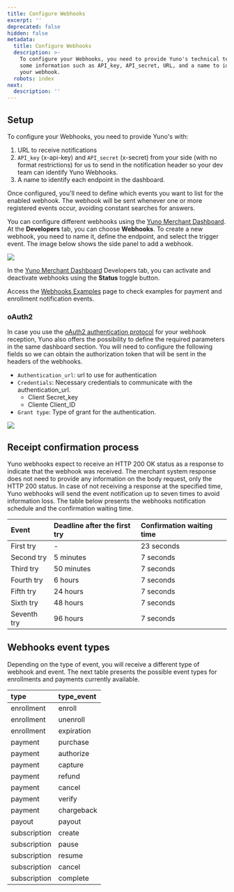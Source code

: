 ```yaml
---
title: Configure Webhooks
excerpt: ''
deprecated: false
hidden: false
metadata:
  title: Configure Webhooks
  description: >-
    To configure your Webhooks, you need to provide Yuno's technical team with
    some information such as API_key, API_secret, URL, and a name to identify
    your webhook.
  robots: index
next:
  description: ''
---
```

## Setup

To configure your Webhooks, you need to provide Yuno's  with: 

1. URL to receive notifications
2. `API_key` (x-api-key) and `API_secret` (x-secret) from your side (with no format restrictions) for us to send in the notification header so your dev team can identify Yuno Webhooks. 
3. A name to identify each endpoint in the dashboard.

Once configured, you'll need to define which events you want to list for the enabled webhook. The webhook will be sent whenever one or more registered events occur, avoiding constant searches for answers.

You can configure different webhooks using the [Yuno Merchant Dashboard](https://dashboard.y.uno/). At the **Developers** tab, you can choose **Webhooks**. To create a new webhook, you need to name it, define the endpoint, and select the trigger event. The image below shows the side panel to add a webhook.

![](https://files.readme.io/b6f4592-webhooks_configure1.png)

In the [Yuno Merchant Dashboard](https://dashboard.y.uno/) Developers tab, you can activate and deactivate webhooks using the **Status** toggle button.

 Access the [Webhooks Examples](ref:examples) page to check examples for payment and enrollment notification events.

### oAuth2

In case you use the [oAuth2 authentication protocol](https://en.wikipedia.org/wiki/OAuth) for your webhook reception, Yuno also offers the possibility to define the required parameters in the same dashboard section. You will need to configure the following fields so we can obtain the authorization token that will be sent in the headers of the webhooks. 

* `Authentication_url`: url to use for authentication
* `Credentials`: Necessary credentials to communicate with the authentication\_url.
  * Client Secret\_key
  * Cliente Client\_ID
* `Grant type`: Type of grant for the authentication. 

<Image align="center" src="https://files.readme.io/3075c93d6bfd9bc1a786206a165768229231928441c12c919717ab38d89df995-Screenshot_2025-02-07_at_10.49.53_AM.png" />

## Receipt confirmation process

Yuno webhooks expect to receive an HTTP 200 OK status as a response to indicate that the webhook was received. The merchant system response does not need to provide any information on the body request, only the HTTP 200 status. In case of not receiving a response at the specified time, Yuno webhooks will send the event notification up to seven times to avoid information loss. The table below presents the webhooks notification schedule and the confirmation waiting time.

| Event       | Deadline after the first try | Confirmation waiting time |
| :---------- | :--------------------------- | :------------------------ |
| First try   | -                            | 23 seconds                |
| Second try  | 5 minutes                    | 7 seconds                 |
| Third try   | 50 minutes                   | 7 seconds                 |
| Fourth try  | 6 hours                      | 7 seconds                 |
| Fifth try   | 24 hours                     | 7 seconds                 |
| Sixth try   | 48 hours                     | 7 seconds                 |
| Seventh try | 96 hours                     | 7 seconds                 |

## Webhooks event types

Depending on the type of event, you will receive a different type of webhook and event. The next table presents the possible event types for enrollments and payments currently available.

| type         | type\_event |
| :----------- | :---------- |
| enrollment   | enroll      |
| enrollment   | unenroll    |
| enrollment   | expiration  |
| payment      | purchase    |
| payment      | authorize   |
| payment      | capture     |
| payment      | refund      |
| payment      | cancel      |
| payment      | verify      |
| payment      | chargeback  |
| payout       | payout      |
| subscription | create      |
| subscription | pause       |
| subscription | resume      |
| subscription | cancel      |
| subscription | complete    |

